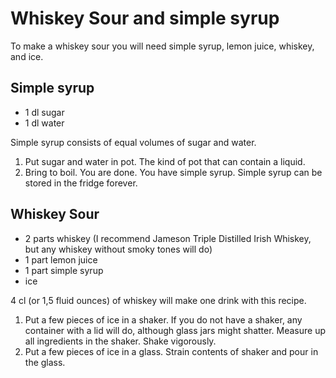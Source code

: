 # Whiskey Sour and simple syrup
To make a whiskey sour you will need simple syrup, lemon juice, whiskey, and ice.


## Simple syrup

* 1 dl sugar
* 1 dl water

Simple syrup consists of equal volumes of sugar and water. 
1. Put sugar and water in pot. The kind of pot that can contain a liquid.
2. Bring to boil. 
You are done. You have simple syrup. Simple syrup can be stored in the fridge forever.

## Whiskey Sour
* 2 parts whiskey (I recommend Jameson Triple Distilled Irish Whiskey, but any whiskey without smoky tones will do)
* 1 part lemon juice
* 1 part simple syrup
* ice

4 cl (or 1,5 fluid ounces) of whiskey will make one drink with this recipe.

1. Put a few pieces of ice in a shaker. If you do not have a shaker, any container with a lid will do,
although glass jars might shatter. Measure up all ingredients in the shaker. Shake vigorously.
2. Put a few pieces of ice in a glass. Strain contents of shaker and pour in the glass.
